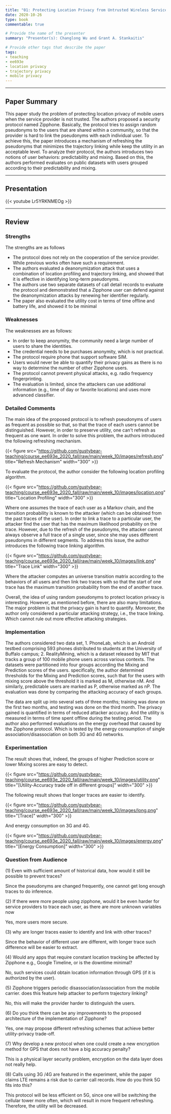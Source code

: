 ```yaml
---
title: "01: Protecting Location Privacy from Untrusted Wireless Service Providers by Keen Sung, Brian Levine and Mariya Zheleva"
date: 2020-10-26
type: book
commentable: true

# Provide the name of the presenter
summary: "Presenter(s): Changlong Wu and Grant A. Stankaitis"

# Provide other tags that describe the paper
tags:
- teaching
- ee693e
- location privacy
- trajectory privacy
- mobile privacy
---
```


***
## Paper Summary
This paper study the problem of protecting location privacy of mobile users when the service provider is not trusted. The authors proposed a security protocol named Zipphone. Basically, the protocol tries to assign random pseudonyms to the users that are shared within a community, so that the provider is hard to link the pseudonyms with each individual user. To achieve this, the paper introduces a mechanism of refreshing the pseudonyms that minimizes the trajectory linking while keep the utility in an acceptable level. To analyze their protocol, the authors introduces two notions of user behaviors: predictability and mixing. Based on this, the authors performed evaluates on public datasets with users grouped according to their predictability and mixing.
***

## Presentation
{{< youtube Lr5YRKNMEOg >}}

***

## Review
### Strengths
The strengths are as follows
- The protocol does not rely on the cooperation of the service provider. While previous works often have such a requirement.
- The authors evaluated a deanonymization attack that uses a combination of location profiling and trajectory linking, and showed that it is effective in identifying long-term
pseudonyms.
- The authors use two separate datasets of call detail records to evaluate the protocol and demonstrated that a Zipphone user can defend against the deanonymization attacks by renewing her identifier regularly.
- The paper also evaluated the utility cost in terms of time offline and battery life, and showed it to be minimal

### Weaknesses
The weaknesses are as follows:
- In order to keep anonymity, the community need a large number of users to share the identities.
- The credential needs to be purchases anonymity, which is not practical.
- The protocol require phone that support software SIM.
- Users would never be able to quantify their privacy gains as there is no way to determine the number of other Zipphone users.
- The protocol cannot prevent physical attacks, e.g. radio frequency fingerprinting.
- The evaluation is limited, since the attackers can use additional information (e.g., time of day or favorite locations) and uses more advanced classifier.

### Detailed Comments
The main idea of the proposed protocol is to refresh pseudonyms of users as frequent as possible so that, so that the trace of each users cannot be distinguished. However, in order to preserve utility, one can't refresh as frequent as one want. In order to solve this problem, the authors introduced the following refreshing mechanism.

{{< figure src="https://github.com/gustybear-teaching/course_ee693e_2020_fall/raw/main/week_10/images/refresh.png" title="Refresh Mechanism" width="300" >}}

To evaluate the protocol, the author consider the following location profiling algorithm.

{{< figure src="https://github.com/gustybear-teaching/course_ee693e_2020_fall/raw/main/week_10/images/location.png" title="Location Profiling" width="300" >}}

Where one assumes the trace of each user as a Markov chain, and the transition probability is known to the attacker (which can be obtained from the past traces of the user). In order to link a trace to a particular user, the attacker find the user that has the maximum likelihood probability on the trace. However, due to the refresh of the pseudonyms, the attacker cannot always observe a full trace of a single user, since she may uses different pseudonyms in different segments. To address this issue, the author introduces the following trace linking algorithm.

{{< figure src="https://github.com/gustybear-teaching/course_ee693e_2020_fall/raw/main/week_10/images/link.png" title="Trace Link" width="300" >}}

Where the attacker computes an universe transition matrix according to the behaviors of all users and then link two traces with so that the start of one trace has the maximum transition probability from the end of another trace.

Overall, the idea of using random pseudonyms to protect location privacy is interesting. However, as mentioned before, there are also many limitations. The major problem is that the privacy gain is hard to quantify. Moreover, the author only considered a particular attacking strategy, i.e., the trace linking. Which cannot rule out more effective attacking strategies.


### Implementation
The authors considered two data set, 1. PhoneLab, which is an Android testbed comprising 593 phones distributed to students at the University of Buffalo campus; 2. RealityMining, which is a dataset released by MIT that tracks a group of 100 mobile phone users across various contexts. The datasets were partitioned into four groups according the Mixing and Prediction scores of the users. specifically, the author determined thresholds for the Mixing and Prediction scores, such that for the users with mixing score above the threshold it is marked as M, otherwise nM. And similarly, predictable users are marked as P, otherwise marked as nP. The evaluation was done by comparing the attacking accuracy of each groups.

The data are split up into several sets of three months; training was done on the first two months, and testing was done on the third month. The privacy gained is quantified in terms of reduced attacker accuracy. And the utility is measured in terms of time spent offline during the testing period. The author also performed evaluations on the energy overhead that caused by the Zipphone protocol. Which is tested by the energy consumption of single association/disassociation on both 3G and 4G networks.


### Experimentation
The result shows that, indeed, the groups of higher Prediction score or lower Mixing scores are easy to detect.

{{< figure src="https://github.com/gustybear-teaching/course_ee693e_2020_fall/raw/main/week_10/images/utility.png" title="[Utility-Accuracy trade off in different groups]" width="300" >}}

The following result shows that longer traces are easier to identify.

{{< figure src="https://github.com/gustybear-teaching/course_ee693e_2020_fall/raw/main/week_10/images/long.png" title="[Trace]" width="300" >}}

And energy consumption on 3G and 4G.

{{< figure src="https://github.com/gustybear-teaching/course_ee693e_2020_fall/raw/main/week_10/images/energy.png" title="[Energy Consumption]" width="300" >}}

### Question from Audience

(1) Even with sufficient amount of historical data, how would it still be possible to prevent traces?

Since the pseudonyms are changed frequently, one cannot get long enough traces to do inference.

(2) If there were more people using zipphone, would it be even harder for service providers to trace each user, as there are more unknown variables now

Yes, more users more secure.

(3) why are longer traces easier to identify and link with other traces?

Since the behavior of different user are different, with longer trace such difference will be easier to extract.

(4) Would any apps that require constant location tracking be affected by Zipphone e.g., Google Timeline, or is the downtime minimal?

No, such services could obtain location information through GPS (if it is authorized by the user).

(5) Zipphone triggers periodic disassociation/association from the mobile carrier. does this feature help attacker to perform trajectory linking?

No, this will make the provider harder to distinguish the users.

(6) Do you think there can be any improvements to the proposed architecture of the implementation of Zipphone?

Yes, one may propose different refreshing schemes that achieve better utility-privacy trade-off.

(7) Why develop a new protocol when one could create a new encryption method for GPS that does not have a big accuracy penalty?

This is a physical layer security problem, encryption on the data layer does not really help.

(8) Calls using 3G /4G are featured in the experiment, while the paper claims LTE remains a risk due to carrier call records. How do you think 5G fits into this?

This protocol will be less efficient on 5G, since one will be switching the cellular tower more often, which will result in more frequent refreshing. Therefore, the utility will be decreased.
